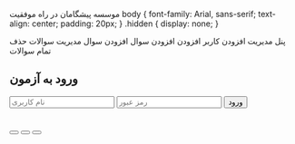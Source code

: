 موسسه پیشگامان در راه موفقیت body { font-family: Arial, sans-serif; text-align: center; padding: 20px; } .hidden { display: none; } 

پنل مدیریت افزودن کاربر افزودن افزودن سوال افزودن سوال مدیریت سوالات حذف تمام سوالات 

<div id="login"> <h2>ورود به آزمون</h2> <input type="text" id="username" placeholder="نام کاربری"> <input type="password" id="password" placeholder="رمز عبور"> <button onclick="login()">ورود</button> </div> <div id="quiz" class="hidden"> <h2 id="questionText"></h2> <button id="opt1" onclick="submitQuiz(0)"></button> <button id="opt2" onclick="submitQuiz(1)"></button> <button id="opt3" onclick="submitQuiz(2)"></button> <p id="result"></p> </div> <script> let users = JSON.parse(localStorage.getItem("users")) || {"محمد": "1234", "عرشیا": "5678"}; let questions = JSON.parse(localStorage.getItem("questions")) || [ {question: "پایتخت ایران کجاست؟", options: ["تهران", "اصفهان", "مشهد"], answer: 0} ]; let loggedOut = localStorage.getItem("loggedOut"); const adminUsername = "محمد عرشیا براهویی"; const adminPassword = "Mohammad arshia m98856831"; if (loggedOut === "true") { document.body.innerHTML = "<h2>شما دیگر اجازه ورود ندارید.</h2>"; } function login() { let username = document.getElementById("username").value; let password = document.getElementById("password").value; if (username === adminUsername && password === adminPassword) { document.getElementById("login").classList.add("hidden"); document.getElementById("admin").classList.remove("hidden"); return; } if (users[username] && users[username] === password) { document.getElementById("login").classList.add("hidden"); document.getElementById("quiz").classList.remove("hidden"); loadQuestion(); } else { alert("نام کاربری یا رمز عبور اشتباه است."); } } function addUser() { let newUser = document.getElementById("newUser").value; let newPassword = document.getElementById("newPassword").value; if (newUser && newPassword && !users[newUser]) { users[newUser] = newPassword; localStorage.setItem("users", JSON.stringify(users)); alert("کاربر اضافه شد."); } } function addQuestion() { let q = document.getElementById("question").value; let o1 = document.getElementById("option1").value; let o2 = document.getElementById("option2").value; let o3 = document.getElementById("option3").value; let ans = parseInt(document.getElementById("answer").value); if (q && o1 && o2 && o3 && !isNaN(ans)) { questions.push({ question: q, options: [o1, o2, o3], answer: ans }); localStorage.setItem("questions", JSON.stringify(questions)); alert("سوال اضافه شد."); } } function clearQuestions() { if (confirm("آیا مطمئن هستید که می‌خواهید تمام سوالات را حذف کنید؟")) { questions = []; localStorage.setItem("questions", JSON.stringify(questions)); alert("تمام سوالات حذف شدند."); } } function loadQuestion() { if (questions.length === 0) { document.getElementById("quiz").innerHTML = "<h2>هیچ سوالی موجود نیست.</h2>"; return; } let q = questions[0]; document.getElementById("questionText").innerText = q.question; document.getElementById("opt1").innerText = q.options[0]; document.getElementById("opt2").innerText = q.options[1]; document.getElementById("opt3").innerText = q.options[2]; } function submitQuiz(choice) { let result = document.getElementById("result"); if (questions.length > 0 && choice === questions[0].answer) { result.innerText = "پاسخ درست است!"; } else { result.innerText = "پاسخ نادرست است."; } localStorage.setItem("loggedOut", "true"); setTimeout(() => { document.body.innerHTML = "<h2>شما دیگر اجازه ورود ندارید.</h2>"; }, 2000); } </script> 
